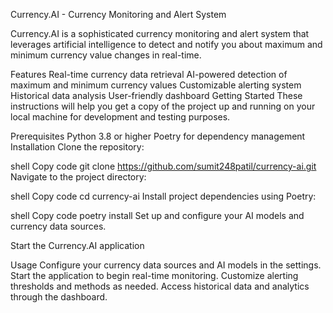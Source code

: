 Currency.AI - Currency Monitoring and Alert System

Currency.AI is a sophisticated currency monitoring and alert system that leverages artificial intelligence to detect and notify you about maximum and minimum currency value changes in real-time.

Features
Real-time currency data retrieval
AI-powered detection of maximum and minimum currency values
Customizable alerting system
Historical data analysis
User-friendly dashboard
Getting Started
These instructions will help you get a copy of the project up and running on your local machine for development and testing purposes.

Prerequisites
Python 3.8 or higher
Poetry for dependency management
Installation
Clone the repository:

shell
Copy code
git clone https://github.com/sumit248patil/currency-ai.git
Navigate to the project directory:

shell
Copy code
cd currency-ai
Install project dependencies using Poetry:

shell
Copy code
poetry install
Set up and configure your AI models and currency data sources.

Start the Currency.AI application

Usage
Configure your currency data sources and AI models in the settings.
Start the application to begin real-time monitoring.
Customize alerting thresholds and methods as needed.
Access historical data and analytics through the dashboard.

